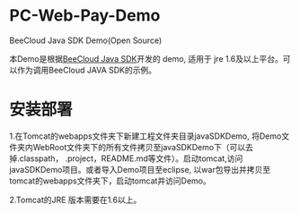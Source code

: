 # PC-Web-Pay-Demo

BeeCloud Java SDK Demo(Open Source)

本Demo是根据[BeeCloud Java SDK](https://github.com/beecloud/beecloud-java)开发的 demo, 适用于 jre 1.6及以上平台。可以作为调用BeeCloud JAVA SDK的示例。

# **安装部署**

1.在Tomcat的webapps文件夹下新建工程文件夹目录javaSDKDemo, 将Demo文件夹内WebRoot文件夹下的所有文件拷贝至javaSDKDemo下（可以去掉.classpath， .project，README.md等文件）。启动tomcat,访问javaSDKDemo项目。或者导入Demo项目至eclipse, 以war包导出并拷贝至tomcat的webapps文件夹下，启动tomcat并访问Demo。


2.Tomcat的JRE 版本需要在1.6以上。
